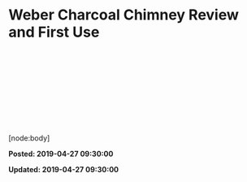 # Weber Charcoal Chimney Review and First Use

<iframe width=""560"" height=""315"" src=""https://www.youtube.com/embed/X1fOSaVnS20"" frameborder=""0"" allow=""autoplay; encrypted-media"" allowfullscreen></iframe> 

[node:body]

**Posted: 2019-04-27 09:30:00** 

**Updated: 2019-04-27 09:30:00** 


